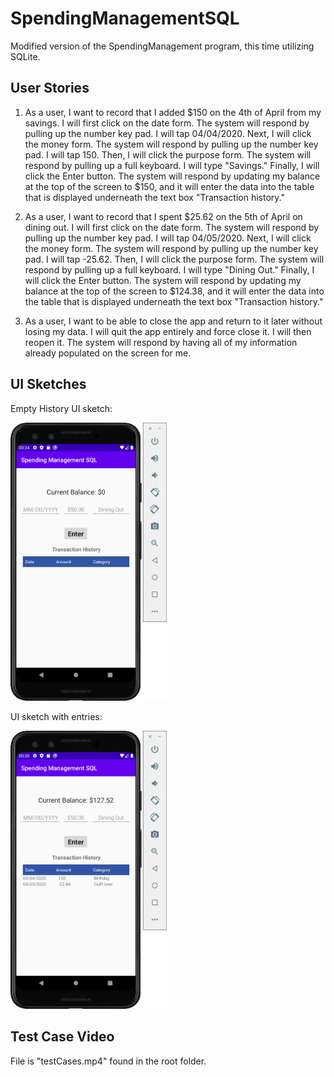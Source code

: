 # SpendingManagementSQL
Modified version of the SpendingManagement program, this time utilizing SQLite.
## User Stories
1) As a user, I want to record that I added $150 on the 4th of April from my savings. I will first click on the date form. The system will respond by pulling up the number key pad. I will tap 04/04/2020. Next, I will click the money form. The system will respond by pulling up the number key pad. I will tap 150. Then, I will click the purpose form. The system will respond by pulling up a full keyboard. I will type "Savings." Finally, I will click the Enter button. The system will respond by updating my balance at the top of the screen to $150, and it will enter the data into the table that is displayed underneath the text box "Transaction history."

2) As a user, I want to record that I spent $25.62 on the 5th of April on dining out. I will first click on the date form. The system will respond by pulling up the number key pad. I will tap 04/05/2020. Next, I will click the money form. The system will respond by pulling up the number key pad. I will tap -25.62. Then, I will click the purpose form. The system will respond by pulling up a full keyboard. I will type "Dining Out." Finally, I will click the Enter button. The system will respond by updating my balance at the top of the screen to $124.38, and it will enter the data into the table that is displayed underneath the text box "Transaction history."

3) As a user, I want to be able to close the app and return to it later without losing my data. I will quit the app entirely and force close it. I will then reopen it. The system will respond by having all of my information already populated on the screen for me.

## UI Sketches
Empty History UI sketch:

<img src="images/emptyHistoryUI.png" width="250" >

UI sketch with entries:

<img src="images/populatedDataUI.png" width="250" >

## Test Case Video
File is "testCases.mp4" found in the root folder.
